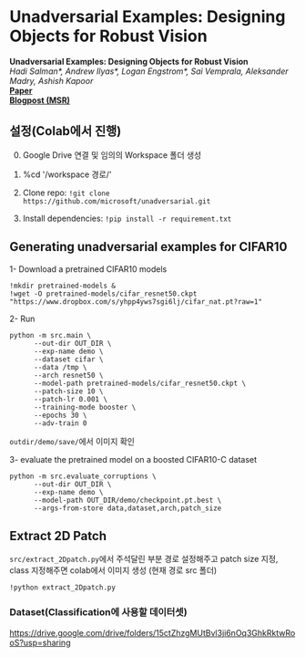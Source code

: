 # Unadversarial Examples: Designing Objects for Robust Vision

**Unadversarial Examples: Designing Objects for Robust Vision** <br>
*Hadi Salman\*, Andrew Ilyas\*, Logan Engstrom\*, Sai Vemprala, Aleksander Madry, Ashish Kapoor* <br>
[**Paper**](https://arxiv.org/abs/2012.12235) <br>
[**Blogpost (MSR)**](https://www.microsoft.com/en-us/research/blog/unadversarial-examples-designing-objects-for-robust-vision/) <br> 


## 설정(Colab에서 진행)
0. Google Drive 연결 및 임의의 Workspace 폴더 생성

1. %cd '/workspace 경로/'

2.  Clone repo: `!git clone https://github.com/microsoft/unadversarial.git`

3.  Install dependencies:
    `!pip install -r requirement.txt`


## Generating unadversarial examples for CIFAR10

1- Download a pretrained CIFAR10 models
  ```
  !mkdir pretrained-models & 
  !wget -O pretrained-models/cifar_resnet50.ckpt "https://www.dropbox.com/s/yhpp4yws7sgi6lj/cifar_nat.pt?raw=1"
  ```
  
2- Run
  ```
  python -m src.main \
        --out-dir OUT_DIR \
        --exp-name demo \
        --dataset cifar \
        --data /tmp \
        --arch resnet50 \
        --model-path pretrained-models/cifar_resnet50.ckpt \
        --patch-size 10 \
        --patch-lr 0.001 \
        --training-mode booster \
        --epochs 30 \
        --adv-train 0
  ```
`outdir/demo/save/`에서 이미지 확인

3- evaluate the pretrained model on a boosted CIFAR10-C dataset
  ```
  python -m src.evaluate_corruptions \
        --out-dir OUT_DIR \
        --exp-name demo \
        --model-path OUT_DIR/demo/checkpoint.pt.best \
        --args-from-store data,dataset,arch,patch_size
  ```    

## Extract 2D Patch
`src/extract_2Dpatch.py`에서 주석달린 부분 경로 설정해주고 patch size 지정, class 지정해주면 colab에서 이미지 생성
(현재 경로 src 폴더)
```
!python extract_2Dpatch.py
```

### Dataset(Classification에 사용할 데이터셋)
https://drive.google.com/drive/folders/15ctZhzgMUtBvl3ji6nOq3GhkRktwRooS?usp=sharing

